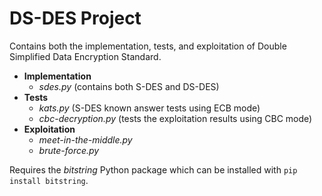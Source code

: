# DS-DES Project

Contains both the implementation, tests, and exploitation of Double Simplified Data Encryption Standard.

- **Implementation**
    - *sdes.py* (contains both S-DES and DS-DES)
- **Tests**
    - *kats.py* (S-DES known answer tests using ECB mode)
    - *cbc-decryption.py* (tests the exploitation results using CBC mode)
- **Exploitation**
    - *meet-in-the-middle.py*
    - *brute-force.py*

Requires the *bitstring* Python package which can be installed with `pip install bitstring`.

